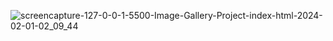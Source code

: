 ![screencapture-127-0-0-1-5500-Image-Gallery-Project-index-html-2024-02-01-02_09_44](https://github.com/Vishal-Singh-Thapa/WEB-DEVELOPMENT/assets/97399478/bf0f6236-73ac-4cb2-8372-13a12752368e)

